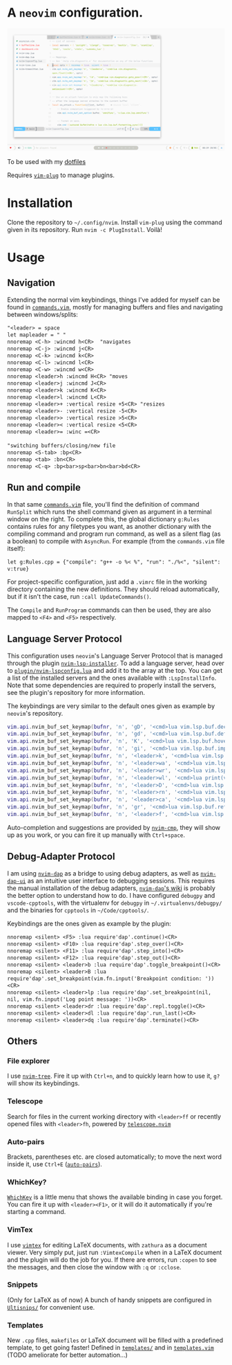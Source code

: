 # A `neovim` configuration.

![screenshot](screenshot.png)

To be used with my [dotfiles](https://github.com/kiddae/dotfiles)

Requires [`vim-plug`](https://github.com/junegunn/vim-plug) to manage plugins.

# Installation

Clone the repository to `~/.config/nvim`. Install `vim-plug` using the command given in its repository. Run `nvim -c PlugInstall`. Voilà!

# Usage

## Navigation

Extending the normal vim keybindings, things I've added for myself can be found in [`commands.vim`](commands.vim), mostly for managing buffers and files and navigating between windows/splits:

```vim
"<leader> = space
let mapleader = " "
nnoremap <C-h> :wincmd h<CR>  "navigates
nnoremap <C-j> :wincmd j<CR>
nnoremap <C-k> :wincmd k<CR>
nnoremap <C-l> :wincmd l<CR>
nnoremap <C-w> :wincmd w<CR>
nnoremap <leader>h :wincmd H<CR> "moves
nnoremap <leader>j :wincmd J<CR>
nnoremap <leader>k :wincmd K<CR>
nnoremap <leader>l :wincmd L<CR>
nnoremap <leader>+ :vertical resize +5<CR> "resizes
nnoremap <leader>- :vertical resize -5<CR>
nnoremap <leader>> :vertical resize >5<CR>
nnoremap <leader>< :vertical resize <5<CR>
nnoremap <leader>= :winc =<CR>

"switching buffers/closing/new file
nnoremap <S-tab> :bp<CR>
nnoremap <tab> :bn<CR>
nnoremap <C-q> :bp<bar>sp<bar>bn<bar>bd<CR>
```

## Run and compile

In that same [`commands.vim`](commands.vim) file, you'll find the definition of command `RunSplit` which runs the shell command given as argument in a terminal window on the right. To complete this, the global dictionary `g:Rules` contains rules for any filetypes you want, as another dictionary with the compiling command and program run command, as well as a silent flag (as a boolean) to compile with `AsyncRun`. For example (from the `commands.vim` file itself):

```vim
let g:Rules.cpp = {"compile": "g++ -o %< %", "run": "./%<", "silent": v:true}
```

For project-specific configuration, just add a `.vimrc` file in the working directory containing the new definitions. They should reload automatically, but if it isn't the case, run `:call UpdateCommands()`.

The `Compile` and `RunProgram` commands can then be used, they are also mapped to `<F4>` and `<F5>` respectively.

## Language Server Protocol

This configuration uses `neovim`'s Language Server Protocol that is managed through the plugin [`nvim-lsp-installer`](https://github.com/williamboman/nvim-lsp-installer). To add a language server, head over to [`plugin/nvim-lspconfig.lua`](plugin/nvim-lspconfig.lua) and add it to the array at the top. You can get a list of the installed servers and the ones available with `:LspInstallInfo`. Note that some dependencies are required to properly install the servers, see the plugin's repository for more information.

The keybindings are very similar to the default ones given as example by `neovim`'s repository.

```lua
vim.api.nvim_buf_set_keymap(bufnr, 'n', 'gD', '<cmd>lua vim.lsp.buf.declaration()<CR>', opts)
vim.api.nvim_buf_set_keymap(bufnr, 'n', 'gd', '<cmd>lua vim.lsp.buf.definition()<CR>', opts)
vim.api.nvim_buf_set_keymap(bufnr, 'n', 'K', '<cmd>lua vim.lsp.buf.hover()<CR>', opts)
vim.api.nvim_buf_set_keymap(bufnr, 'n', 'gi', '<cmd>lua vim.lsp.buf.implementation()<CR>', opts)
vim.api.nvim_buf_set_keymap(bufnr, 'n', '<leader>k', '<cmd>lua vim.lsp.buf.signature_help()<CR>', opts)
vim.api.nvim_buf_set_keymap(bufnr, 'n', '<leader>wa', '<cmd>lua vim.lsp.buf.add_workspace_folder()<CR>', opts)
vim.api.nvim_buf_set_keymap(bufnr, 'n', '<leader>wr', '<cmd>lua vim.lsp.buf.remove_workspace_folder()<CR>', opts)
vim.api.nvim_buf_set_keymap(bufnr, 'n', '<leader>wl', '<cmd>lua print(vim.inspect(vim.lsp.buf.list_workspace_folders()))<CR>', opts)
vim.api.nvim_buf_set_keymap(bufnr, 'n', '<leader>D', '<cmd>lua vim.lsp.buf.type_definition()<CR>', opts)
vim.api.nvim_buf_set_keymap(bufnr, 'n', '<leader>rn', '<cmd>lua vim.lsp.buf.rename()<CR>', opts)
vim.api.nvim_buf_set_keymap(bufnr, 'n', '<leader>ca', '<cmd>lua vim.lsp.buf.code_action()<CR>', opts)
vim.api.nvim_buf_set_keymap(bufnr, 'n', 'gr', '<cmd>lua vim.lsp.buf.references()<CR>', opts)
vim.api.nvim_buf_set_keymap(bufnr, 'n', '<leader>f', '<cmd>lua vim.lsp.buf.formatting()<CR>', opts)
```

Auto-completion and suggestions are provided by [`nvim-cmp`](https://github.com/hrsh7th/nvim-cmp), they will show up as you work, or you can fire it up manually with `Ctrl+space`.

## Debug-Adapter Protocol

I am using [`nvim-dap`](https://github.com/mfussenegger/nvim-dap) as a bridge to using debug adapters, as well as [`nvim-dap-ui`](https://github.com/gcarriga/nvim-dap-ui) as an intuitive user interface to debugging sessions.
This requires the manual installation of the debug adapters, [`nvim-dap`'s wiki](https://github.com/mfussenegger/nvim-dap/wiki/Debug-Adapter-installation) is probably the better option to understand how to do. I have configured `debugpy` and `vscode-cpptools`, with the virtualenv for `debugpy` in `~/.virtualenvs/debugpy/` and the binaries for `cpptools` in `~/Code/cpptools/`.

Keybindings are the ones given as example by the plugin:

```vim
nnoremap <silent> <F5> :lua require'dap'.continue()<CR>
nnoremap <silent> <F10> :lua require'dap'.step_over()<CR>
nnoremap <silent> <F11> :lua require'dap'.step_into()<CR>
nnoremap <silent> <F12> :lua require'dap'.step_out()<CR>
nnoremap <silent> <leader>b :lua require'dap'.toggle_breakpoint()<CR>
nnoremap <silent> <leader>B :lua require'dap'.set_breakpoint(vim.fn.input('Breakpoint condition: '))<CR>
nnoremap <silent> <leader>lp :lua require'dap'.set_breakpoint(nil, nil, vim.fn.input('Log point message: '))<CR>
nnoremap <silent> <leader>dr :lua require'dap'.repl.toggle()<CR>
nnoremap <silent> <leader>dl :lua require'dap'.run_last()<CR>
nnoremap <silent> <leader>dq :lua require'dap'.terminate()<CR>
```

## Others

### File explorer

I use [`nvim-tree`](https://github.com/kyazdani42/nvim-tree.lua). Fire it up with `Ctrl+n`, and to quickly learn how to use it, `g?` will show its keybindings.

### Telescope

Search for files in the current working directory with `<leader>ff` or recently opened files with `<leader>fh`, powered by [`telescope.nvim`](https://github.com/nvim-telescope/telescope.nvim)

### Auto-pairs

Brackets, parentheses etc. are closed automatically; to move the next word inside it, use `Ctrl+E` ([`auto-pairs`](https://github.com/jiangmiao/auto-pairs)).

### WhichKey?

[`WhichKey`](https://github.com/folke/which-key.nvim) is a little menu that shows the available binding in case you forget. You can fire it up with `<leader><F1>`, or it will do it automatically if you're starting a command.

### VimTex

I use [`vimtex`](https://github.com/lervag/vimtex) for editing LaTeX documents, with `zathura` as a document viewer. Very simply put, just run `:VimtexCompile` when in a LaTeX document and the plugin will do the job for you. If there are errors, run `:copen` to see the messages, and then close the window with `:q` or `:cclose`.

### Snippets

(Only for LaTeX as of now) A bunch of handy snippets are configured in [`Ultisnips/`](Ultisnips/) for convenient use.

### Templates

New `.cpp` files, `makefiles` or LaTeX document will be filled with a predefined template, to get going faster!
Defined in [`templates/`](templates/) and in [`templates.vim`](templates.vim) (TODO ameliorate for better automation...)

